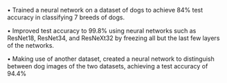 • Trained a neural network on a dataset of dogs to achieve 84% test accuracy in classifying 7 breeds of dogs.

• Improved test accuracy to 99.8% using neural networks such as ResNet18, ResNet34, and ResNeXt32
  by freezing all but the last few layers of the networks.
  
• Making use of another dataset, created a neural network to distinguish between dog images of the two datasets,
  achieving a test accuracy of 94.4%
